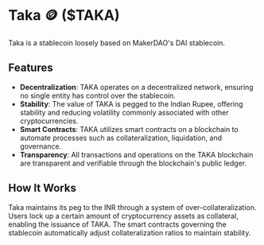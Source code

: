 # Taka 🪙 ($TAKA)

Taka is a stablecoin loosely based on MakerDAO's DAI stablecoin.

## Features

- **Decentralization**: TAKA operates on a decentralized network, ensuring no single entity has control over the stablecoin.
- **Stability**: The value of TAKA is pegged to the Indian Rupee, offering stability and reducing volatility commonly associated with other cryptocurrencies.
- **Smart Contracts**: TAKA utilizes smart contracts on a blockchain to automate processes such as collateralization, liquidation, and governance.
- **Transparency**: All transactions and operations on the TAKA blockchain are transparent and verifiable through the blockchain's public ledger.

## How It Works

Taka maintains its peg to the INR through a system of over-collateralization. Users lock up a certain amount of cryptocurrency assets as collateral, enabling the issuance of TAKA. The smart contracts governing the stablecoin automatically adjust collateralization ratios to maintain stability.
